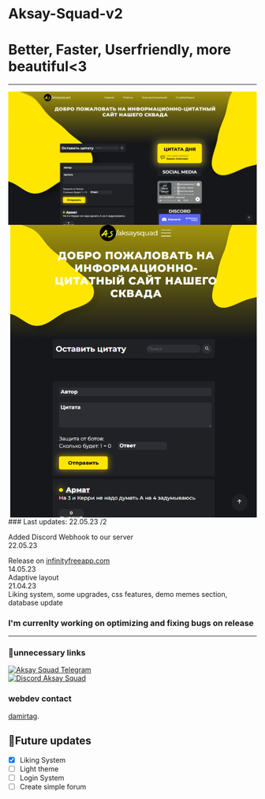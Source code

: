 # Aksay-Squad-v2
<h1>Better, Faster, Userfriendly, more beautiful<3</h1>
<hr />
<img align="center" title="borabora" alt="IMG" src="./images/view___aksaysquad.png" />
<img align="right" title="borabora" alt="IMG" width="500px" src="./images/view___aksaysquad__mobile.png" />
### Last updates: 
 22.05.23 /2
 
 Added Discord Webhook to our server
 <br />
22.05.23

Release on [infinityfreeapp.com](https://aksaysquad.infinityfreeapp.com/)
 <br />
14.05.23
 <br />
Adaptive layout
 <br />
21.04.23
 <br />
Liking system, some upgrades, css features, demo memes section, database update

### I'm currenlty working on optimizing and fixing bugs on release
<hr />
 
### 💩unnecessary links
[![Aksay Squad Telegram](https://img.shields.io/badge/Telegram-%40aksaysquad-yellowgreen)](https://t.me/aksaysquad) <br />
[![Discord Aksay Squad](https://img.shields.io/badge/Discord-aksaysquad.gg-blue)](https://discord.gg/NpbeqAe9tj)
 
### webdev contact
[damirtag](https://t.me/damirtag).

 ## 💯Future updates
- [x] Liking System
- [ ] Light theme
- [ ] Login System
- [ ] Create simple forum
